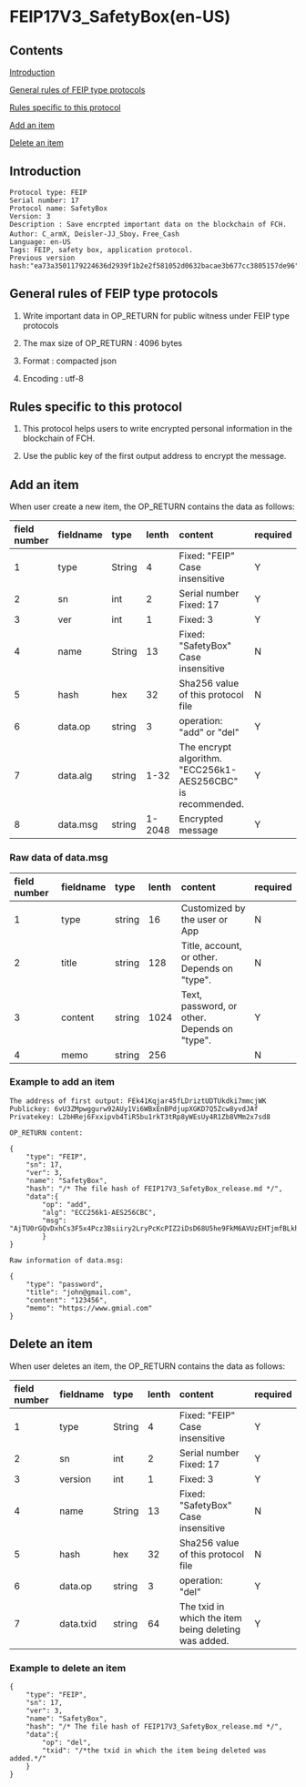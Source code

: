 # FEIP17V3_SafetyBox(en-US)

## Contents
[Introduction](#introduction)

[General rules of FEIP type protocols](#general-rules-of-feip-type-protocols)

[Rules specific to this protocol](#rules-specific-to-this-protocol)

[Add an item](#add-an-item)

[Delete an item](#delete-an-item)


## Introduction

```
Protocol type: FEIP
Serial number: 17
Protocol name: SafetyBox
Version: 3
Description : Save encrpted important data on the blockchain of FCH.
Author: C_armX, Deisler-JJ_Sboy，Free_Cash
Language: en-US
Tags: FEIP, safety box, application protocol.
Previous version hash:"ea73a3501179224636d2939f1b2e2f581052d0632bacae3b677cc3805157de96"
```

## General rules of FEIP type protocols

1. Write important data in OP_RETURN for public witness under FEIP type protocols

2. The max size of OP_RETURN : 4096 bytes

3. Format : compacted json

4. Encoding : utf-8


## Rules specific to this protocol

1. This protocol helps users to write encrypted personal information in the blockchain of FCH.

2. Use the public key of the first output address to encrypt the message.

## Add an item

When user create a new item, the OP_RETURN contains the data as follows:

|field number|fieldname|type|lenth|content|required|
|:----|:----|:----|:----|:----|:----|
|1|type|String|4|Fixed: "FEIP"<br>Case insensitive|Y|
|2|sn|int|2|Serial number<br>Fixed: 17|Y|
|3|ver|int|1|Fixed: 3|Y|
|4|name|String|13|Fixed: "SafetyBox"<br>Case insensitive|N|
|5|hash|hex|32|Sha256 value of this protocol file|N|
|6|data.op|string|3|operation: "add" or "del"|Y|
|7|data.alg|string|1-32|The encrypt algorithm.<br>"ECC256k1-AES256CBC" is recommended.|Y|
|8|data.msg|string|1-2048|Encrypted message|Y|

### Raw data of data.msg

|field number|fieldname|type|lenth|content|required|
|:----|:----|:----|:----|:----|:----|
|1|type|string|16|Customized by the user or App|N|
|2|title|string|128|Title, account, or other.<br>Depends on "type".|N|
|3|content|string|1024|Text, password, or other. <br>Depends on "type". |Y|
|4|memo|string|256||N|

### Example to add an item
```
The address of first output: FEk41Kqjar45fLDriztUDTUkdki7mmcjWK
Publickey: 6vU3ZMpwggurw92AUy1Vi6WBxEnBPdjupXGKD7Q5Zcw8yvdJAf
Privatekey: L2bHRej6Fxxipvb4TiR5bu1rkT3tRp8yWEsUy4R1Zb8VMm2x7sd8

OP_RETURN content:

{
    "type": "FEIP",
    "sn": 17,
    "ver": 3,
    "name": "SafetyBox",
    "hash": "/* The file hash of FEIP17V3_SafetyBox_release.md */",
    "data":{
        "op": "add",
        "alg": "ECC256k1-AES256CBC",
        "msg": "AjTU0rGQvDxhCs3F5x4Pcz3Bsiiry2LryPcKcPIZ2iDsD68U5he9FkM6AVUzEHTjmfBLkhfFu7rv4fveoyMi5YH+wQoiWDxgs/MYjGZBL/Fuq6XZ6IOCXfWyfwphE4uxhEg5TD9ZBRsrJbNxwbdfee5ev5Gvc8kwYROycs0sAG3rNdoJbEZZ7bs2DqvHbAWdG7w4gYLhP9o+C/xVTZHz7Ks9VHb6i04/1at40etlWXxPWSvkdDWxTtyWSSsY2jrbYjfe+ytXQRTRY4gYQdwg+9s="
        }
}

Raw information of data.msg:

{
    "type": "password",
    "title": "john@gmail.com",
    "content": "123456",
    "memo": "https://www.gmial.com"
}
```

## Delete an item

When user deletes an item, the OP_RETURN contains the data as follows:

|field number|fieldname|type|lenth|content|required|
|:----|:----|:----|:----|:----|:----|
|1|type|String|4|Fixed: "FEIP"<br>Case insensitive|Y|
|2|sn|int|2|Serial number<br>Fixed: 17|Y|
|3|version|int|1|Fixed: 3|Y|
|4|name|String|13|Fixed: "SafetyBox"<br>Case insensitive|N|
|5|hash|hex|32|Sha256 value of this protocol file|N|
|6|data.op|string|3|operation: "del"|Y|
|7|data.txid|string|64|The txid in which the item being deleting was added.|Y|

### Example to delete an item
```
{
    "type": "FEIP",
    "sn": 17,
    "ver": 3,
    "name": "SafetyBox",
    "hash": "/* The file hash of FEIP17V3_SafetyBox_release.md */",
    "data":{
        "op": "del",
        "txid": "/*the txid in which the item being deleted was added.*/"
    }
}
```


